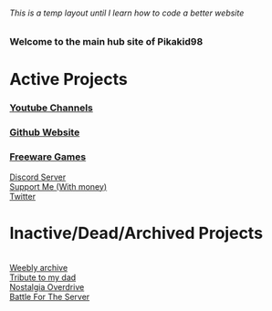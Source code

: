 ###### This is a temp layout until I learn how to code a better website

### Welcome to the main hub site of Pikakid98

# Active Projects
### [Youtube Channels](https://pikakid98.github.io/yt)
### [Github Website](https://git-pikakid98.github.io/)
### [Freeware Games](https://pikakid98.github.io/games)

[Discord Server](https://pikakid98.github.io/discord)
\
[Support Me (With money)](https://pikakid98.github.io/support-me)
\
[Twitter](https://pikakid98.github.io/twitter)

# Inactive/Dead/Archived Projects
\
[Weebly archive](https://pikakid98.github.io/weebly-archive)
\
[Tribute to my dad](https://pikakid98.wixsite.com/tribute-to-dad)
\
[Nostalgia Overdrive](https://nostalgiaoverdriveofficial.wordpress.com)
\
[Battle For The Server](https://battlefortheserver.wordpress.com)
